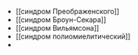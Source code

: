 - [[синдром Преображенского]]
- [[синдром Броун-Секара]]
- [[синдром Вильямсона]]
- [[синдром полиомиелитический]]
-